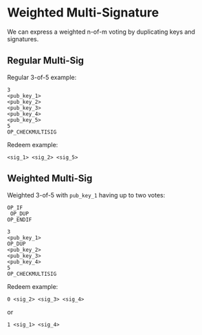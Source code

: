 # Weighted Multi-Signature

We can express a weighted n-of-m voting by duplicating keys and signatures.


## Regular Multi-Sig
Regular 3-of-5 example:
```
3 
<pub_key_1> 
<pub_key_2>
<pub_key_3>
<pub_key_4>
<pub_key_5>
5
OP_CHECKMULTISIG
```
Redeem example:
```
<sig_1> <sig_2> <sig_5>
```

## Weighted Multi-Sig
Weighted 3-of-5 with `pub_key_1` having up to two votes:
```
OP_IF
 OP_DUP
OP_ENDIF

3 
<pub_key_1>
OP_DUP
<pub_key_2>
<pub_key_3>
<pub_key_4>
5
OP_CHECKMULTISIG
```

Redeem example:
```
0 <sig_2> <sig_3> <sig_4>
```

or
```
1 <sig_1> <sig_4>
```
